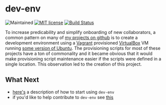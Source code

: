# dev-env

![Maintained](https://img.shields.io/maintenance/yes/2017.svg?style=flat)
[![MIT license](http://img.shields.io/badge/license-MIT-brightgreen.svg)](http://opensource.org/licenses/MIT)
[![Build Status](https://travis-ci.org/simonsdave/dev-env.svg?branch=master)](https://travis-ci.org/simonsdave/dev-env)

To increase predicability and simplify onboarding of new
collaborators, a common pattern on many of
[my projects on github](https://github.com/simonsdave)
is to create a development environment using a [Vagrant](http://www.vagrantup.com/) provisioned
[VirtualBox](https://www.virtualbox.org/)
VM running [some version of Ubuntu](http://releases.ubuntu.com).
The provisioning scripts for most of these projects have a
ton of commonality and it became obvious that it would make
provisioning script maintenance easier if the scripts were
defined in a single location.
This observation led to the creation of this project.

## What Next

* [here's](docs/using.md) a description of how to start using ```dev-env```
* if you'd like to help contribute to ```dev-env``` see [this](docs/contributing.md)
